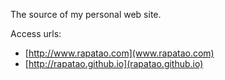 The source of my personal web site.

Access urls:
 - [http://www.rapatao.com](www.rapatao.com)
 - [http://rapatao.github.io](rapatao.github.io)
